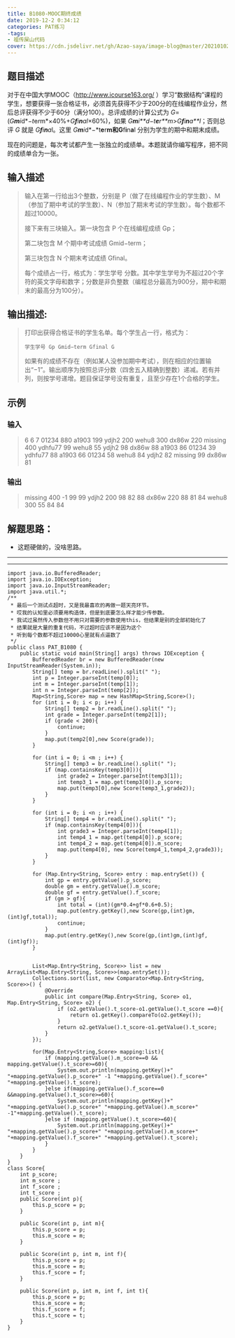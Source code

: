 ```yaml
---
title: B1080-MOOC期终成绩
date: 2019-12-2 0:34:12 
categories: PAT练习
-tags:
- 祖传屎山代码
cover: https://cdn.jsdelivr.net/gh/Azao-saya/image-blog@master/20210102/id=54341472(なつ).mdg91a8wwtc.jpg
---
```


## 题目描述 <!--more-->

对于在中国大学MOOC（http://www.icourse163.org/ ）学习“数据结构”课程的学生，想要获得一张合格证书，必须首先获得不少于200分的在线编程作业分，然后总评获得不少于60分（满分100）。总评成绩的计算公式为 *G*=(*G**m**i*d*−*t*e*r*m*×40%+*G**f**i**n**al*×60%)，如果 *G**m**i**d*−*t**e**r**m*>*G**f**i**n**a**l*；否则总评 *G* 就是 *G**f**i**n**a*l。这里 *G**m**i*d*−*t**e**r**m和G**f**i**n**a**l 分别为学生的期中和期末成绩。

现在的问题是，每次考试都产生一张独立的成绩单。本题就请你编写程序，把不同的成绩单合为一张。

## 输入描述

>  输入在第一行给出3个整数，分别是 P（做了在线编程作业的学生数）、M（参加了期中考试的学生数）、N（参加了期末考试的学生数）。每个数都不超过10000。
>
>  接下来有三块输入。第一块包含 P 个在线编程成绩 Gp；
>
>  第二块包含 M 个期中考试成绩 Gmid−term；
>
>  第三块包含 N 个期末考试成绩 Gfinal。
>
>  每个成绩占一行，格式为：学生学号 分数。其中学生学号为不超过20个字符的英文字母和数字；分数是非负整数（编程总分最高为900分，期中和期末的最高分为100分）。 

## 输出描述:

> 打印出获得合格证书的学生名单。每个学生占一行，格式为：
>
> `学生学号 Gp Gmid−term Gfinal G`
> 
> 如果有的成绩不存在（例如某人没参加期中考试），则在相应的位置输出“−1”。输出顺序为按照总评分数（四舍五入精确到整数）递减。若有并列，则按学号递增。题目保证学号没有重复，且至少存在1个合格的学生。

## 示例

### 输入

> 6 6 7
> 01234 880
> a1903 199
> ydjh2 200
> wehu8 300
> dx86w 220
> missing 400
> ydhfu77 99
> wehu8 55
> ydjh2 98
> dx86w 88
> a1903 86
> 01234 39
> ydhfu77 88
> a1903 66
> 01234 58
> wehu8 84
> ydjh2 82
> missing 99
> dx86w 81

### 输出

> missing 400 -1 99 99
> ydjh2 200 98 82 88
> dx86w 220 88 81 84
> wehu8 300 55 84 84

## 解题思路：

- 这题硬做的，没啥思路。

---

---



```
import java.io.BufferedReader;
import java.io.IOException;
import java.io.InputStreamReader;
import java.util.*;
/**
 * 最后一个测试点超时，又是我最喜欢的再做一题天亮环节。
 * 哎我的认知里必须要用构造体，但是到底要怎么样才能少传参数。
 * 我试过虽然传入参数但不用只对需要的参数使用this，但结果是别的全部初始化了
 * 结果就是大量的重复代码，不过超时应该不是因为这个
 * 听到每个数都不超过10000心里就有点逼数了
 */
public class PAT_B1080 {
    public static void main(String[] args) throws IOException {
        BufferedReader br = new BufferedReader(new InputStreamReader(System.in));
        String[] temp = br.readLine().split(" ");
        int p = Integer.parseInt(temp[0]);
        int m = Integer.parseInt(temp[1]);
        int n = Integer.parseInt(temp[2]);
        Map<String,Score> map = new HashMap<String,Score>();
        for (int i = 0; i < p; i++) {
            String[] temp2 = br.readLine().split(" ");
            int grade = Integer.parseInt(temp2[1]);
            if (grade < 200){
                continue;
            }
            map.put(temp2[0],new Score(grade));
        }

        for (int i = 0; i <m ; i++) {
            String[] temp3 = br.readLine().split(" ");
            if (map.containsKey(temp3[0])){
                int grade2 = Integer.parseInt(temp3[1]);
                int temp3_1 = map.get(temp3[0]).p_score;
                map.put(temp3[0],new Score(temp3_1,grade2));
            }
        }

        for (int i = 0; i <n ; i++) {
            String[] temp4 = br.readLine().split(" ");
            if (map.containsKey(temp4[0])){
                int grade3 = Integer.parseInt(temp4[1]);
                int temp4_1 = map.get(temp4[0]).p_score;
                int temp4_2 = map.get(temp4[0]).m_score;
                map.put(temp4[0], new Score(temp4_1,temp4_2,grade3));
            }
        }

        for (Map.Entry<String, Score> entry : map.entrySet()) {
            int gp = entry.getValue().p_score;
            double gm = entry.getValue().m_score;
            double gf = entry.getValue().f_score;
            if (gm > gf){
                int total = (int)(gm*0.4+gf*0.6+0.5);
                map.put(entry.getKey(),new Score(gp,(int)gm,(int)gf,total));
                continue;
            }
            map.put(entry.getKey(),new Score(gp,(int)gm,(int)gf,(int)gf));
        }


        List<Map.Entry<String, Score>> list = new ArrayList<Map.Entry<String, Score>>(map.entrySet());
        Collections.sort(list, new Comparator<Map.Entry<String, Score>>() {
            @Override
            public int compare(Map.Entry<String, Score> o1, Map.Entry<String, Score> o2) {
                if (o2.getValue().t_score-o1.getValue().t_score ==0){
                    return o1.getKey().compareTo(o2.getKey());
                }
                return o2.getValue().t_score-o1.getValue().t_score;
            }
        });

        for(Map.Entry<String,Score> mapping:list){
            if (mapping.getValue().m_score==0 && mapping.getValue().t_score>=60){
                System.out.println(mapping.getKey()+" "+mapping.getValue().p_score+" -1 "+mapping.getValue().f_score+" "+mapping.getValue().t_score);
            }else if(mapping.getValue().f_score==0 &&mapping.getValue().t_score>=60){
                System.out.println(mapping.getKey()+" "+mapping.getValue().p_score+" "+mapping.getValue().m_score+" -1"+mapping.getValue().t_score);
            }else if (mapping.getValue().t_score>=60){
                System.out.println(mapping.getKey()+" "+mapping.getValue().p_score+" "+mapping.getValue().m_score+" "+mapping.getValue().f_score+" "+mapping.getValue().t_score);
            }
        }
    }
}
class Score{
    int p_score;
    int m_score ;
    int f_score ;
    int t_score ;
    public Score(int p){
        this.p_score = p;
    }

    public Score(int p, int m){
        this.p_score = p;
        this.m_score = m;
    }

    public Score(int p, int m, int f){
        this.p_score = p;
        this.m_score = m;
        this.f_score = f;
    }

    public Score(int p, int m, int f, int t){
        this.p_score = p;
        this.m_score = m;
        this.f_score = f;
        this.t_score = t;
    }
}
```

